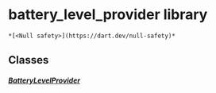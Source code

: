 


# battery_level_provider library






    *[<Null safety>](https://dart.dev/null-safety)*





## Classes

##### [BatteryLevelProvider](../providers_battery_level_provider/BatteryLevelProvider-class.md)



 















